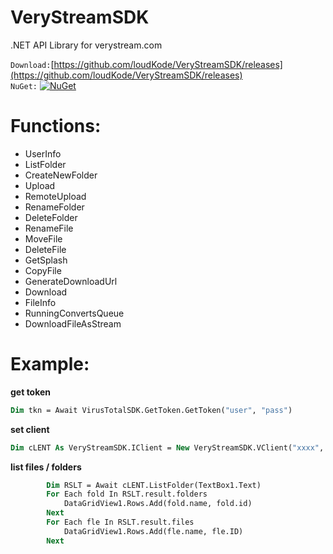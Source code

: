 # VeryStreamSDK
.NET API Library for verystream.com


`Download:`[https://github.com/loudKode/VeryStreamSDK/releases](https://github.com/loudKode/VeryStreamSDK/releases)<br>
`NuGet:`
[![NuGet](https://img.shields.io/nuget/v/DeQmaTech.VeryStreamSDK.svg?style=flat-square&logo=nuget)](https://www.nuget.org/packages/DeQmaTech.VeryStreamSDK)<br>

# Functions:
* UserInfo
* ListFolder
* CreateNewFolder
* Upload
* RemoteUpload
* RenameFolder
* DeleteFolder
* RenameFile
* MoveFile
* DeleteFile
* GetSplash
* CopyFile
* GenerateDownloadUrl
* Download
* FileInfo
* RunningConvertsQueue
* DownloadFileAsStream


# Example:
**get token**
```vb
Dim tkn = Await VirusTotalSDK.GetToken.GetToken("user", "pass")
```

**set client**
```vb
Dim cLENT As VeryStreamSDK.IClient = New VeryStreamSDK.VClient("xxxx", "xxxx")
```

**list files / folders**
```vb
        Dim RSLT = Await cLENT.ListFolder(TextBox1.Text)
        For Each fold In RSLT.result.folders
            DataGridView1.Rows.Add(fold.name, fold.id)
        Next
        For Each fle In RSLT.result.files
            DataGridView1.Rows.Add(fle.name, fle.ID)
        Next
```
